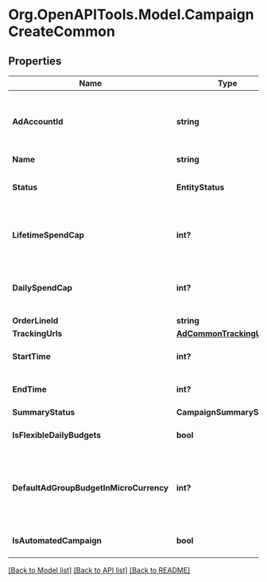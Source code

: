 # Org.OpenAPITools.Model.CampaignCreateCommon

## Properties

Name | Type | Description | Notes
------------ | ------------- | ------------- | -------------
**AdAccountId** | **string** | Campaign&#39;s Advertiser ID. If you want to create a campaign in a Business Account shared account you need to specify the Business Access advertiser ID in both the query path param as well as the request body schema. | [optional] 
**Name** | **string** | Campaign name. | [optional] 
**Status** | **EntityStatus** |  | [optional] [default to "ACTIVE"]
**LifetimeSpendCap** | **int?** | Campaign total spending cap. Required for Campaign Budget Optimization (CBO) campaigns. This and \&quot;daily_spend_cap\&quot; cannot be set at the same time. | [optional] 
**DailySpendCap** | **int?** | Campaign daily spending cap. Required for Campaign Budget Optimization (CBO) campaigns. This and \&quot;lifetime_spend_cap\&quot; cannot be set at the same time. | [optional] 
**OrderLineId** | **string** | Order line ID that appears on the invoice. | [optional] 
**TrackingUrls** | [**AdCommonTrackingUrls**](AdCommonTrackingUrls.md) |  | [optional] 
**StartTime** | **int?** | Campaign start time. Unix timestamp in seconds. Only used for Campaign Budget Optimization (CBO) campaigns. | [optional] 
**EndTime** | **int?** | Campaign end time. Unix timestamp in seconds. Only used for Campaign Budget Optimization (CBO) campaigns. | [optional] 
**SummaryStatus** | **CampaignSummaryStatus** |  | [optional] 
**IsFlexibleDailyBudgets** | **bool** | Determine if a campaign has flexible daily budgets setup. | [optional] [default to false]
**DefaultAdGroupBudgetInMicroCurrency** | **int?** | When transitioning from campaign budget optimization to non-campaign budget optimization, the default_ad_group_budget_in_micro_currency will propagate to each child ad groups daily budget. Unit is micro currency of the associated advertiser account. | [optional] 
**IsAutomatedCampaign** | **bool** | Specifies whether the campaign was created in the automated campaign flow | [optional] [default to false]

[[Back to Model list]](../README.md#documentation-for-models) [[Back to API list]](../README.md#documentation-for-api-endpoints) [[Back to README]](../README.md)


